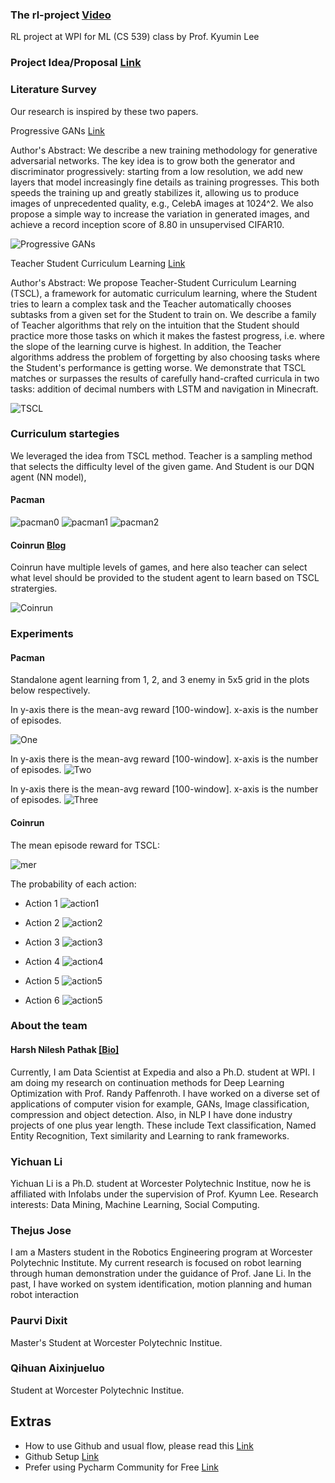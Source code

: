 ### The rl-project [Video](https://www.youtube.com/watch?v=O2swIIuimZA)
RL project at WPI for ML (CS 539) class by Prof. Kyumin Lee

### Project Idea/Proposal [Link](https://github.com/harsh306/rl-project/tree/master/prj_images/docs)


### Literature Survey
Our research is inspired by these two papers.

Progressive GANs [Link](https://arxiv.org/abs/1710.10196)

Author's Abstract: We describe a new training methodology for generative adversarial networks. The key idea is to grow both the generator and discriminator progressively: starting from a low resolution, we add new layers that model increasingly fine details as training progresses. This both speeds the training up and greatly stabilizes it, allowing us to produce images of unprecedented quality, e.g., CelebA images at 1024^2. We also propose a simple way to increase the variation in generated images, and achieve a record inception score of 8.80 in unsupervised CIFAR10. 

![Progressive GANs](https://raw.githubusercontent.com/harsh306/rl-project/master/prj_images/progan.png)

Teacher Student Curriculum Learning [Link](https://arxiv.org/pdf/1707.00183.pdf)

Author's Abstract: We propose Teacher-Student Curriculum Learning (TSCL), a framework for automatic curriculum learning, where the Student tries to learn a complex task and the Teacher automatically chooses subtasks from a given set for the Student to train on. We describe a family of Teacher algorithms that rely on the intuition that the Student should practice more those tasks on which it makes the fastest progress, i.e. where the slope of the learning curve is highest. In addition, the Teacher algorithms address the problem of forgetting by also choosing tasks where the Student's performance is getting worse. We demonstrate that TSCL matches or surpasses the results of carefully hand-crafted curricula in two tasks: addition of decimal numbers with LSTM and navigation in Minecraft.

![TSCL](https://raw.githubusercontent.com/harsh306/rl-project/master/prj_images/tscl.png)


### Curriculum startegies 

We leveraged the idea from TSCL method. Teacher is a sampling method that selects the difficulty level of the given game. 
And Student is our DQN agent (NN model),   
#### Pacman

![pacman0](https://raw.githubusercontent.com/harsh306/rl-project/master/prj_images/pacman/pac0.png)
![pacman1](https://raw.githubusercontent.com/harsh306/rl-project/master/prj_images/pacman/pac3.png)
![pacman2](https://raw.githubusercontent.com/harsh306/rl-project/master/prj_images/pacman/pac2.png)

#### Coinrun [Blog](https://openai.com/blog/quantifying-generalization-in-reinforcement-learning/)
Coinrun have multiple levels of games, and here also teacher can select what level should be provided to the student agent to learn based on TSCL stratergies. 

![Coinrun](https://raw.githubusercontent.com/harsh306/rl-project/master/prj_images/coin_run/coinrun2.png)



### Experiments
#### Pacman
Standalone agent learning from 1, 2, and 3 enemy in 5x5 grid in the plots below respectively. 

In y-axis there is the mean-avg reward [100-window]. x-axis is the number of episodes. 

![One](https://raw.githubusercontent.com/harsh306/rl-project/master/prj_images/1enemy.png)

In y-axis there is the mean-avg reward [100-window]. x-axis is the number of episodes. 
![Two](https://raw.githubusercontent.com/harsh306/rl-project/master/prj_images/2enemy.png)

In y-axis there is the mean-avg reward [100-window]. x-axis is the number of episodes. 
![Three](https://raw.githubusercontent.com/harsh306/rl-project/master/prj_images/3enemy.png)


#### Coinrun
The mean episode reward for TSCL:

![mer](https://github.com/harsh306/rl-project/blob/master/prj_images/coin_run/mean_reward.svg)

The probability of each action:
- Action 1
![action1](https://github.com/harsh306/rl-project/blob/master/prj_images/coin_run/actions_param1_mean.svg)

- Action 2
![action2](https://github.com/harsh306/rl-project/blob/master/prj_images/coin_run/actions_param2_mean.svg)

- Action 3
![action3](https://github.com/harsh306/rl-project/blob/master/prj_images/coin_run/actions_param3_mean.svg)

- Action 4
![action4](https://github.com/harsh306/rl-project/blob/master/prj_images/coin_run/actions_param4_mean.svg)


- Action 5
![action5](https://github.com/harsh306/rl-project/blob/master/prj_images/coin_run/actions_param5_mean.svg)


- Action 6
![action5](https://github.com/harsh306/rl-project/blob/master/prj_images/coin_run/actions_param6_mean.svg)

### About the team
#### Harsh Nilesh Pathak [[Bio]](https://sites.google.com/view/harshnpathak/research)

Currently, I am Data Scientist at Expedia and also a Ph.D. student at WPI. I am doing my research on continuation methods for Deep Learning Optimization with Prof. Randy Paffenroth.
I have worked on a diverse set of applications of computer vision for example, GANs, Image classification, compression and object detection. Also, in NLP I have done industry projects of one plus year length.
These include Text classification, Named Entity Recognition, Text similarity and Learning to rank frameworks.

### Yichuan Li
Yichuan Li is a Ph.D. student at Worcester Polytechnic Institue, now he is affiliated with Infolabs under the supervision of Prof. Kyumn Lee.
Research interests: Data Mining, Machine Learning, Social Computing.

### Thejus Jose

I am a Masters student in the Robotics Engineering program at Worcester Polytechnic Institute. My current research is focused on robot learning through human demonstration under the guidance of Prof. Jane Li. In the past, I have worked on system identification, motion planning and human robot interaction

### Paurvi Dixit
Master's Student at Worcester Polytechnic Institue.

### Qihuan Aixinjueluo 
Student at Worcester Polytechnic Institue.

## Extras
- How to use Github and usual flow, please read this [Link](https://guides.github.com/introduction/git-handbook/)
- Github Setup [Link](https://git-scm.com/book/en/v2/Getting-Started-First-Time-Git-Setup)
- Prefer using Pycharm Community for Free [Link](https://www.jetbrains.com/pycharm/download/)   
